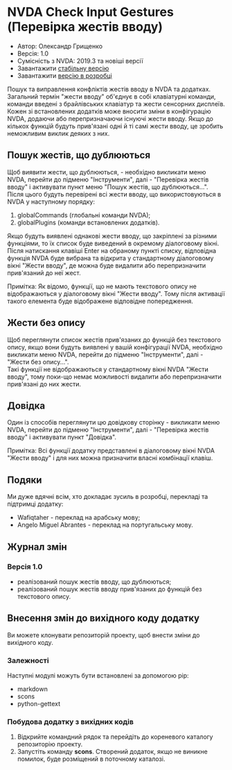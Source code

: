 # NVDA Check Input Gestures (Перевірка жестів вводу)

* Автор: Олександр Грищенко
* Версія: 1.0
* Сумісність з NVDA: 2019.3 та новіші версії
* Завантажити [стабільну версію][1]
* Завантажити [версію в розробці][2]

Пошук та виправлення конфліктів жестів вводу в NVDA та додатках. Загальний термін "жести вводу" об'єднує в собі клавіатурні команди, команди введені з брайлівських клавіатур та жести сенсорних дисплеїв.  
Кожен зі встановлених додатків може вносити зміни в конфігурацію NVDA, додаючи або перепризначаючи існуючі жести вводу. Якщо до кількох функцій будуть прив'язані одні й ті самі жести вводу, це зробить неможливим виклик деяких з них.  

## Пошук жестів, що дублюються
Щоб виявити жести, що дублюються, - необхідно викликати меню NVDA, перейти до підменю "Інструменти", далі - "Перевірка жестів вводу" і активувати пункт меню "Пошук жестів, що дублюються...".  
Після цього будуть перевірені всі жести вводу, що використовуються в NVDA у наступному порядку:

1. globalCommands (глобальні команди NVDA);
2. globalPlugins (команди встановлених додатків).

Якщо будуть виявлені однакові жести вводу, що закріплені за різними функціями, то їх список буде виведений в окремому діалоговому вікні.  
Після натискання клавіші Enter на обраному пункті списку, відповідна функція NVDA буде вибрана та відкрита у стандартному діалоговому вікні "Жести вводу", де можна буде видалити або перепризначити прив'язаний до неї жест.  

Примітка: Як відомо, функції, що не мають текстового опису не відображаються у діалоговому вікні "Жести вводу". Тому після активації такого елемента буде відображене відповідне попередження.

## Жести без опису
Щоб переглянути список жестів прив'язаних до функцій без текстового опису, якщо вони будуть виявлені у вашій конфігурації NVDA, необхідно викликати меню NVDA, перейти до підменю "Інструменти", далі - "Жести без опису...".  
Такі функції не відображаються у стандартному вікні NVDA "Жести вводу", тому поки-що немає можливості видалити або перепризначити прив'язані до них жести.

## Довідка
Один із способів переглянути цю довідкову сторінку - викликати меню NVDA, перейти до підменю "Інструменти", далі - "Перевірка жестів вводу" і активувати пункт "Довідка".

Примітка: Всі функції додатку представлені в діалоговому вікні NVDA "Жести вводу" і для них можна призначити власні комбінації клавіш.

## Подяки
Ми дуже вдячні всім, хто докладає зусиль в розробці, перекладі та підтримці додатку:

* Wafiqtaher - переклад на арабську мову;
* Angelo Miguel Abrantes - переклад на португальську мову.

## Журнал змін

### Версія 1.0
* реалізований пошук жестів вводу, що дублюються;
* реалізований пошук жестів вводу прив'язаних до функцій без текстового опису.

## Внесення змін до вихідного коду додатку
Ви можете клонувати репозиторій проекту, щоб внести зміни до вихідного коду.

### Залежності
Наступні модулі можуть бути встановлені за допомогою pip:

- markdown
- scons
- python-gettext

### Побудова додатку з вихідних кодів
1. Відкрийте командний рядок та перейдіть до кореневого каталогу репозиторію проекту.
2. Запустіть команду **scons**. Створений додаток, якщо не виникне помилок, буде розміщений в поточному каталозі.

[1]: https://github.com/grisov/checkGestures/releases/download/latest/checkGestures-1.0.nvda-addon
[2]: https://github.com/grisov/checkGestures/releases/download/latest/checkGestures-1.0.1-dev.nvda-addon
